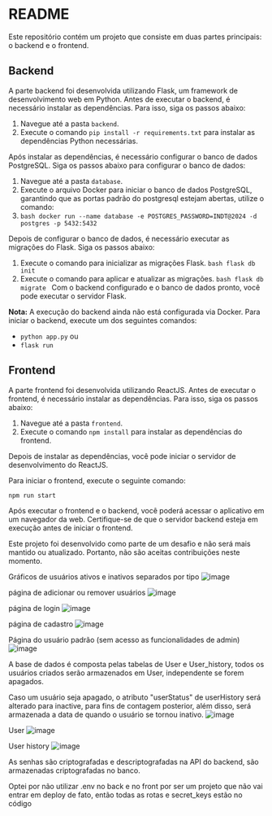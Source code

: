 # README

Este repositório contém um projeto que consiste em duas partes principais: o backend e o frontend.

## Backend

A parte backend foi desenvolvida utilizando Flask, um framework de desenvolvimento web em Python. Antes de executar o backend, é necessário instalar as dependências. Para isso, siga os passos abaixo:

1. Navegue até a pasta `backend`.
2. Execute o comando `pip install -r requirements.txt` para instalar as dependências Python necessárias.

Após instalar as dependências, é necessário configurar o banco de dados PostgreSQL. Siga os passos abaixo para configurar o banco de dados:

1. Navegue até a pasta `database`.
2. Execute o arquivo Docker para iniciar o banco de dados PostgreSQL, garantindo que as portas padrão do postgresql estejam abertas, utilize o comando:
3. ```bash docker run --name database -e POSTGRES_PASSWORD=INDT@2024 -d postgres -p 5432:5432  ```

Depois de configurar o banco de dados, é necessário executar as migrações do Flask. Siga os passos abaixo:

1. Execute o comando para inicializar as migrações Flask.
   ```bash flask db init ```
3. Execute o comando para aplicar e atualizar as migrações.
  ```bash flask db migrate ```
Com o backend configurado e o banco de dados pronto, você pode executar o servidor Flask. 

**Nota:** A execução do backend ainda não está configurada via Docker. Para iniciar o backend, execute um dos seguintes comandos:
- `python app.py` ou
- `flask run`

## Frontend

A parte frontend foi desenvolvida utilizando ReactJS. Antes de executar o frontend, é necessário instalar as dependências. Para isso, siga os passos abaixo:

1. Navegue até a pasta `frontend`.
2. Execute o comando `npm install` para instalar as dependências do frontend.

Depois de instalar as dependências, você pode iniciar o servidor de desenvolvimento do ReactJS. 

Para iniciar o frontend, execute o seguinte comando:

```bash
npm run start

```

Após executar o frontend e o backend, você poderá acessar o aplicativo em um navegador da web. Certifique-se de que o servidor backend esteja em execução antes de iniciar o frontend.

Este projeto foi desenvolvido como parte de um desafio e não será mais mantido ou atualizado. Portanto, não são aceitas contribuições neste momento.


Gráficos de usuários ativos e inativos separados por tipo 
![image](https://github.com/fernandoofilho/desafio_CRUD/assets/54952942/c41c27e2-6aee-4af4-87d2-46a02f2a6419)

página de adicionar ou remover usuários 
![image](https://github.com/fernandoofilho/desafio_CRUD/assets/54952942/98ea74a0-ddc4-4157-8dab-aa6f0a8a0083)

página de login
![image](https://github.com/fernandoofilho/desafio_CRUD/assets/54952942/12ebf3c2-875f-4026-bfea-51d84c3a7ce9)


página de cadastro
![image](https://github.com/fernandoofilho/desafio_CRUD/assets/54952942/2178b149-9ed3-4b99-928c-c3bfc1e9ae55)

Página do usuário padrão (sem acesso as funcionalidades de admin)
![image](https://github.com/fernandoofilho/desafio_CRUD/assets/54952942/f1414d6e-cf94-4e7d-97b2-5c43e587c394)


A base de dados é composta pelas tabelas de User e User_history, todos os usuários criados serão armazenados em User, independente se forem apagados.

Caso um usuário seja apagado, o atributo "userStatus" de userHistory será alterado para inactive, para fins de contagem posterior, além disso, será 
armazenada a data de quando o usuário se tornou inativo.
![image](https://github.com/fernandoofilho/desafio_CRUD/assets/54952942/ff238dfc-f127-4fb0-bb82-6939bd94dcf5)

User
![image](https://github.com/fernandoofilho/desafio_CRUD/assets/54952942/14f75ef7-922c-4d5b-9489-c6f8a4073519)

User history
![image](https://github.com/fernandoofilho/desafio_CRUD/assets/54952942/921fa6b8-de20-430d-b6e0-724f457ffaad)


As senhas são criptografadas e descriptografadas na API do backend, são armazenadas criptografadas no banco.

Optei por não utilizar .env no back e no front por ser um projeto que não vai entrar em deploy de fato, então todas as rotas e secret_keys estão no código 

